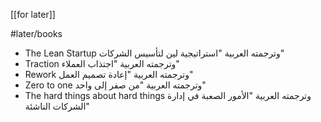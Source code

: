 [[for later]]

#later/books

- The Lean Startup وترجمته العربية "استراتيجية لين لتأسيس الشركات"  
- Traction وترجمته العربية "اجتذاب العملاء"  
- Rework وترجمته العربية "إعادة تصميم العمل"  
- Zero to one وترجمته العربية "من صفر إلى واحد"  
- The hard things about hard things وترجمته العربية "الأمور الصعبة في إدارة الشركات الناشئة"
